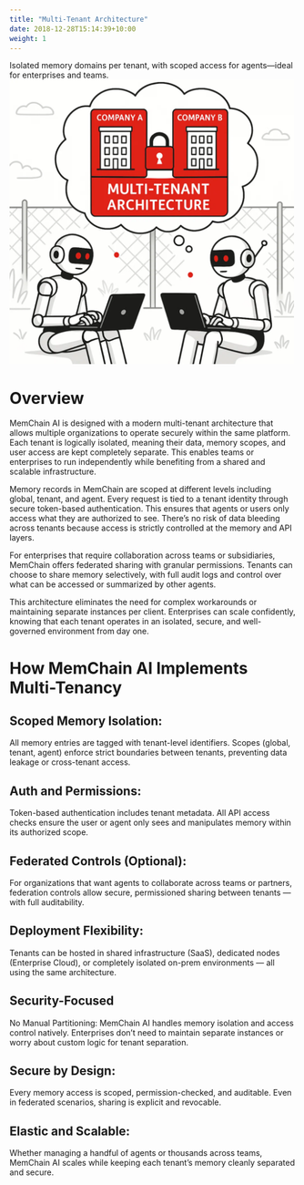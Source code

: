 ```yaml
---
title: "Multi-Tenant Architecture"
date: 2018-12-28T15:14:39+10:00
weight: 1
---
```


Isolated memory domains per tenant, with scoped access for agents—ideal for enterprises and teams.
<img src="/images/multi-tenant-3.png" width="500">

# Overview

MemChain AI is designed with a modern multi-tenant architecture that allows multiple organizations to operate securely within the same platform. Each tenant is logically isolated, meaning their data, memory scopes, and user access are kept completely separate. This enables teams or enterprises to run independently while benefiting from a shared and scalable infrastructure.

Memory records in MemChain are scoped at different levels including global, tenant, and agent. Every request is tied to a tenant identity through secure token-based authentication. This ensures that agents or users only access what they are authorized to see. There’s no risk of data bleeding across tenants because access is strictly controlled at the memory and API layers.

For enterprises that require collaboration across teams or subsidiaries, MemChain offers federated sharing with granular permissions. Tenants can choose to share memory selectively, with full audit logs and control over what can be accessed or summarized by other agents.

This architecture eliminates the need for complex workarounds or maintaining separate instances per client. Enterprises can scale confidently, knowing that each tenant operates in an isolated, secure, and well-governed environment from day one.


# How MemChain AI Implements Multi-Tenancy
## Scoped Memory Isolation:
All memory entries are tagged with tenant-level identifiers. Scopes (global, tenant, agent) enforce strict boundaries between tenants, preventing data leakage or cross-tenant access.

## Auth and Permissions:
Token-based authentication includes tenant metadata. All API access checks ensure the user or agent only sees and manipulates memory within its authorized scope.

## Federated Controls (Optional):
For organizations that want agents to collaborate across teams or partners, federation controls allow secure, permissioned sharing between tenants — with full auditability.

## Deployment Flexibility:
Tenants can be hosted in shared infrastructure (SaaS), dedicated nodes (Enterprise Cloud), or completely isolated on-prem environments — all using the same architecture.


## Security-Focused
No Manual Partitioning:
MemChain AI handles memory isolation and access control natively. Enterprises don’t need to maintain separate instances or worry about custom logic for tenant separation.

## Secure by Design:
Every memory access is scoped, permission-checked, and auditable. Even in federated scenarios, sharing is explicit and revocable.

## Elastic and Scalable:
Whether managing a handful of agents or thousands across teams, MemChain AI scales while keeping each tenant’s memory cleanly separated and secure.